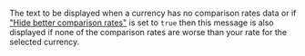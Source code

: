 The text to be displayed when a currency has no comparison rates data or if
<a href="#{{$group}}_{{$type}}_hide_better_rates" title="Hide better comparison rates">"Hide better comparison rates"</a>
is set to `true` then this message is also displayed if none of the comparison rates are worse than your rate for the selected currency.
